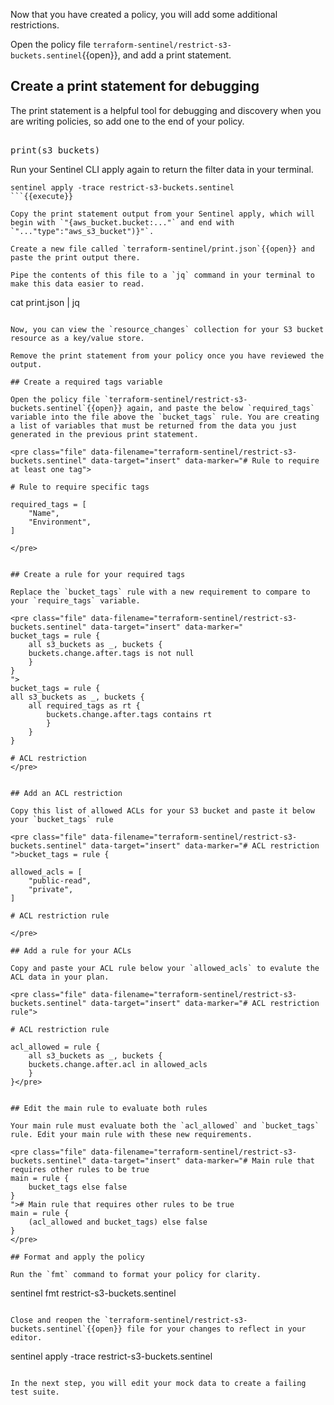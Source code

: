 Now that you have created a policy, you will add some additional restrictions.

Open the policy file `terraform-sentinel/restrict-s3-buckets.sentinel`{{open}}, and add a print statement.

## Create a print statement for debugging

The print statement is a helpful tool for debugging and discovery when you are writing policies, so add one to the end of your policy.

<pre class="file" data-filename="terraform-sentinel/restrict-s3-buckets.sentinel" data-target="append">

print(s3_buckets)
</pre>

Run your Sentinel CLI apply again to return the filter data in your terminal.

```
sentinel apply -trace restrict-s3-buckets.sentinel
```{{execute}}

Copy the print statement output from your Sentinel apply, which will begin with `"{aws_bucket.bucket:..."` and end with `"..."type":"aws_s3_bucket")}"`.

Create a new file called `terraform-sentinel/print.json`{{open}} and paste the print output there.

Pipe the contents of this file to a `jq` command in your terminal to make this data easier to read.

```
cat print.json | jq
```{{execute}}

Now, you can view the `resource_changes` collection for your S3 bucket resource as a key/value store.

Remove the print statement from your policy once you have reviewed the output.

## Create a required tags variable

Open the policy file `terraform-sentinel/restrict-s3-buckets.sentinel`{{open}} again, and paste the below `required_tags` variable into the file above the `bucket_tags` rule. You are creating a list of variables that must be returned from the data you just generated in the previous print statement.

<pre class="file" data-filename="terraform-sentinel/restrict-s3-buckets.sentinel" data-target="insert" data-marker="# Rule to require at least one tag">

# Rule to require specific tags

required_tags = [
    "Name",
    "Environment",
]

</pre>


## Create a rule for your required tags

Replace the `bucket_tags` rule with a new requirement to compare to your `require_tags` variable.

<pre class="file" data-filename="terraform-sentinel/restrict-s3-buckets.sentinel" data-target="insert" data-marker="
bucket_tags = rule {
    all s3_buckets as _, buckets {
    buckets.change.after.tags is not null
    }
}
">
bucket_tags = rule {
all s3_buckets as _, buckets {
    all required_tags as rt {
        buckets.change.after.tags contains rt
        }
    }
}

# ACL restriction
</pre>


## Add an ACL restriction

Copy this list of allowed ACLs for your S3 bucket and paste it below your `bucket_tags` rule

<pre class="file" data-filename="terraform-sentinel/restrict-s3-buckets.sentinel" data-target="insert" data-marker="# ACL restriction
">bucket_tags = rule {

allowed_acls = [
	"public-read",
	"private",
]

# ACL restriction rule

</pre>

## Add a rule for your ACLs

Copy and paste your ACL rule below your `allowed_acls` to evalute the ACL data in your plan.

<pre class="file" data-filename="terraform-sentinel/restrict-s3-buckets.sentinel" data-target="insert" data-marker="# ACL restriction rule">

# ACL restriction rule

acl_allowed = rule {
	all s3_buckets as _, buckets {
	buckets.change.after.acl in allowed_acls
	}
}</pre>


## Edit the main rule to evaluate both rules

Your main rule must evaluate both the `acl_allowed` and `bucket_tags` rule. Edit your main rule with these new requirements.

<pre class="file" data-filename="terraform-sentinel/restrict-s3-buckets.sentinel" data-target="insert" data-marker="# Main rule that requires other rules to be true
main = rule {
    bucket_tags else false
}
"># Main rule that requires other rules to be true
main = rule {
    (acl_allowed and bucket_tags) else false
}
</pre>

## Format and apply the policy

Run the `fmt` command to format your policy for clarity.

```
sentinel fmt restrict-s3-buckets.sentinel
```{{execute}}

Close and reopen the `terraform-sentinel/restrict-s3-buckets.sentinel`{{open}} file for your changes to reflect in your editor.

```
sentinel apply -trace restrict-s3-buckets.sentinel
```{{execute}}

In the next step, you will edit your mock data to create a failing test suite.
